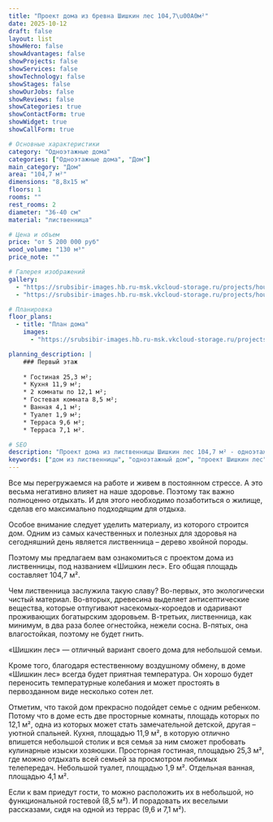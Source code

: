 ```yaml
---
title: "Проект дома из бревна Шишкин лес 104,7\u00A0м²"
date: 2025-10-12
draft: false
layout: list
showHero: false
showAdvantages: false
showProjects: false
showServices: false
showTechnology: false
showStages: false
showOurJobs: false
showReviews: false
showCategories: true
showContactForm: true
showWidget: true
showCallForm: true

# Основные характеристики
category: "Одноэтажные дома"
categories: ["Одноэтажные дома", "Дом"]
main_category: "Дом"
area: "104,7 м²"
dimensions: "8,8x15 м"
floors: 1
rooms: ""
rest_rooms: 2
diameter: "36-40 см"
material: "лиственница"

# Цена и объем
price: "от 5 200 000 руб"
wood_volume: "130 м³"
price_note: ""

# Галерея изображений
gallery:
  - "https://srubsibir-images.hb.ru-msk.vkcloud-storage.ru/projects/houses/shih-104/shih-104-1.jpg"
  - "https://srubsibir-images.hb.ru-msk.vkcloud-storage.ru/projects/houses/shih-104/shih-104-2.jpg"

# Планировка
floor_plans:
  - title: "План дома"
    images:
      - "https://srubsibir-images.hb.ru-msk.vkcloud-storage.ru/projects/houses/shih-104/shih-104-2.jpg"

planning_description: |
    ### Первый этаж
    
    * Гостиная 25,3 м²;
    * Кухня 11,9 м²;
    * 2 комнаты по 12,1 м²;
    * Гостевая комната 8,5 м²;
    * Ванная 4,1 м²;
    * Туалет 1,9 м²;
    * Терраса 9,6 м²;
    * Терраса 7,1 м².

# SEO
description: "Проект дома из лиственницы Шишкин лес 104,7 м² - одноэтажный дом для небольшой семьи с просторной гостиной и двумя террасами. Цена от 5 200 000 руб."
keywords: ["дом из лиственницы", "одноэтажный дом", "проект Шишкин лес", "дом из бревна", "дом с террасами"]
---
```


Все мы перегружаемся на работе и живем в постоянном стрессе. А это весьма негативно влияет на наше здоровье. Поэтому так важно полноценно отдыхать. И для этого необходимо позаботиться о жилище, сделав его максимально подходящим для отдыха.

Особое внимание следует уделить материалу, из которого строится дом. Одним из самых качественных и полезных для здоровья на сегодняшний день является лиственница – дерево хвойной породы.

Поэтому мы предлагаем вам ознакомиться с проектом дома из лиственницы, под названием «Шишкин лес». Его общая площадь составляет 104,7 м².

Чем лиственница заслужила такую славу? Во-первых, это экологически чистый материал. Во-вторых, древесина выделяет антисептические вещества, которые отпугивают насекомых-короедов и одаривают проживающих богатырским здоровьем. В-третьих, лиственница, как минимум, в два раза более огнестойка, нежели сосна. В-пятых, она влагостойкая, поэтому не будет гнить.

«Шишкин лес» — отличный вариант своего дома для небольшой семьи.

Кроме того, благодаря естественному воздушному обмену, в доме «Шишкин лес» всегда будет приятная температура. Он хорошо будет переносить температурные колебания и может простоять в первозданном виде несколько сотен лет.

Отметим, что такой дом прекрасно подойдет семье с одним ребенком. Потому что в доме есть две просторные комнаты, площадь которых по 12,1 м², одна из которых может стать замечательной детской, другая – уютной спальней. Кухня, площадью 11,9 м², в которую отлично впишется небольшой столик и вся семья за ним сможет пробовать кулинарные изыски хозяюшки. Просторная гостиная, площадью 25,3 м², где можно отдыхать всей семьей за просмотром любимых телепередач. Небольшой туалет, площадью 1,9 м². Отдельная ванная, площадью 4,1 м².

Если к вам приедут гости, то можно расположить их в небольшой, но функциональной гостевой (8,5 м²). И порадовать их веселыми рассказами, сидя на одной из террас (9,6 и 7,1 м²).